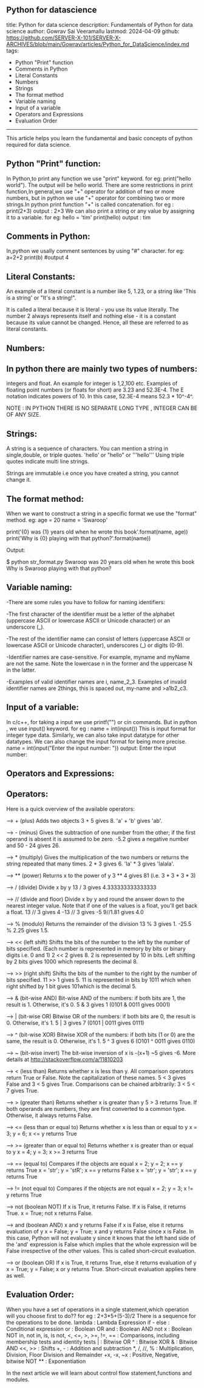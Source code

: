 Python for datascience
---
title: Python for data science
description: Fundamentals of Python for data science
author: Gowrav Sai Veeramallu
lastmod: 2024-04-09
github: https://github.com/SERVER-X-101/SERVER-X-ARCHIVES/blob/main/Gowrav/articles/Python_for_DataScience/index.md
tags:
  - Python "Print" function
  - Comments in Python
  - Literal Constants
  - Numbers
  - Strings
  - The format method
  - Variable naming
  - Input of a variable
  - Operators and Expressions
  - Evaluation Order
---

This article helps you learn the fundamental and basic concepts of python required for data science.

Python "Print" function:
------------------------

In Python,to print any function we use "print" keyword.
for eg: print("hello world").
The output will be hello world.
There are some restrictions in print function,In general,we use "+" operator for addition of two or more numbers, but in python we use "+" operator for combining two or more strings.In python print function "+" is called concatenation.
for eg : print(2+3)
output : 2+3
We can also print a string or any value by assigning it to a variable.
for eg: hello = 'tim'
print(hello)
output : tim

Comments in Python:
-------------------

In,python we usally comment sentences by using "#" character.
for eg:
a=2+2
print(b)
#output 4

Literal Constants:
------------------
An example of a literal constant is a number like 5, 1.23, or a string like 'This is a string' or "It's a string!".

It is called a literal because it is literal - you use its value literally. The number 2 always represents itself and nothing else - it is a constant because its value cannot be changed. Hence, all these are referred to as literal constants.

Numbers:
--------
In python there are mainly two types of numbers:
-------------------------------------------------

integers and float.
An example for integer is 1,2,100 etc.
Examples of floating point numbers (or floats for short) are 3.23 and 52.3E-4. The E notation indicates powers of 10. In this case, 52.3E-4 means 52.3 * 10^-4^.

NOTE : IN PYTHON THERE IS NO SEPARATE LONG TYPE , INTEGER CAN BE OF ANY SIZE.

Strings:
-------
A string is a sequence of characters. 
You can mention a string in single,double, or triple quotes.
'hello' or "hello" or '''hello'''
Using triple quotes indicate multi line strings.

Strings are immutable i.e once you have created a string, you cannot change it.

The format method:
------------------

When we want to construct a string in a specific format we use the "format" method.
eg:
age = 20
name = 'Swaroop'

print('{0} was {1} years old when he wrote this book'.format(name, age))
print('Why is {0} playing with that python?'.format(name))

Output:

$ python str_format.py
Swaroop was 20 years old when he wrote this book
Why is Swaroop playing with that python?

Variable naming:
----------------

-There are some rules you have to follow for naming identifiers:

-The first character of the identifier must be a letter of the alphabet (uppercase ASCII or lowercase ASCII or Unicode character) or an underscore (_).

-The rest of the identifier name can consist of letters (uppercase ASCII or lowercase ASCII or Unicode character), underscores (_) or digits (0-9).

-Identifier names are case-sensitive. For example, myname and myName are not the same. Note the lowercase n in the former and the uppercase N in the latter.

-Examples of valid identifier names are i, name_2_3. Examples of invalid identifier names are 2things, this is spaced out, my-name and >a1b2_c3.

Input of a variable:
--------------------

In c/c++, for taking a input we use printf("") or cin commands. But in python , we use input() keyword.
for eg : name = int(input())
This is input format for integer type data.
Similarly, we can also take input datatype for other datatypes.
We can also change the input format for being more precise.
name = int(input("Enter the input number: "))
output: Enter the input number:

Operators and Expressions:
--------------------------

Operators:
---------
Here is a quick overview of the available operators:

--> + (plus)
Adds two objects
3 + 5 gives 8. 'a' + 'b' gives 'ab'.

--> - (minus)
Gives the subtraction of one number from the other; if the first operand is absent it is assumed to be zero.
-5.2 gives a negative number and 50 - 24 gives 26.

--> * (multiply)
Gives the multiplication of the two numbers or returns the string repeated that many times.
2 * 3 gives 6. 'la' * 3 gives 'lalala'.

--> ** (power)
Returns x to the power of y
3 ** 4 gives 81 (i.e. 3 * 3 * 3 * 3)

--> / (divide)
Divide x by y
13 / 3 gives 4.333333333333333

--> // (divide and floor)
Divide x by y and round the answer down to the nearest integer value. Note that if one of the values is a float, you'll get back a float.
13 // 3 gives 4
-13 // 3 gives -5
9//1.81 gives 4.0

--> % (modulo)
Returns the remainder of the division
13 % 3 gives 1. -25.5 % 2.25 gives 1.5.

--> << (left shift)
Shifts the bits of the number to the left by the number of bits specified. (Each number is represented in memory by bits or binary digits i.e. 0 and 1)
2 << 2 gives 8. 2 is represented by 10 in bits.
Left shifting by 2 bits gives 1000 which represents the decimal 8.

--> >> (right shift)
Shifts the bits of the number to the right by the number of bits specified.
11 >> 1 gives 5.
11 is represented in bits by 1011 which when right shifted by 1 bit gives 101which is the decimal 5.

--> & (bit-wise AND)
Bit-wise AND of the numbers: if both bits are 1, the result is 1. Otherwise, it's 0.
5 & 3 gives 1 (0101 & 0011 gives 0001)

--> | (bit-wise OR)
Bitwise OR of the numbers: if both bits are 0, the result is 0. Otherwise, it's 1.
5 | 3 gives 7 (0101 | 0011 gives 0111)

--> ^ (bit-wise XOR)
Bitwise XOR of the numbers: if both bits (1 or 0) are the same, the result is 0. Otherwise, it's 1.
5 ^ 3 gives 6 (O101 ^ 0011 gives 0110)

--> ~ (bit-wise invert)
The bit-wise inversion of x is -(x+1)
~5 gives -6. More details at http://stackoverflow.com/a/11810203

--> < (less than)
Returns whether x is less than y. All comparison operators return True or False. Note the capitalization of these names.
5 < 3 gives False and 3 < 5 gives True.
Comparisons can be chained arbitrarily: 3 < 5 < 7 gives True.

--> > (greater than)
Returns whether x is greater than y
5 > 3 returns True. If both operands are numbers, they are first converted to a common type. Otherwise, it always returns False.

--> <= (less than or equal to)
Returns whether x is less than or equal to y
x = 3; y = 6; x <= y returns True

--> >= (greater than or equal to)
Returns whether x is greater than or equal to y
x = 4; y = 3; x >= 3 returns True

--> == (equal to)
Compares if the objects are equal
x = 2; y = 2; x == y returns True
x = 'str'; y = 'stR'; x == y returns False
x = 'str'; y = 'str'; x == y returns True

--> != (not equal to)
Compares if the objects are not equal
x = 2; y = 3; x != y returns True

--> not (boolean NOT)
If x is True, it returns False. If x is False, it returns True.
x = True; not x returns False.

--> and (boolean AND)
x and y returns False if x is False, else it returns evaluation of y
x = False; y = True; x and y returns False since x is False. In this case, Python will not evaluate y since it knows that the left hand side of the 'and' expression is False which implies that the whole expression will be False irrespective of the other values. This is called short-circuit evaluation.

--> or (boolean OR)
If x is True, it returns True, else it returns evaluation of y
x = True; y = False; x or y returns True. Short-circuit evaluation applies here as well.

Evaluation Order:
----------------

When you have a set of operations in a single statement,which operation will you choose first to do??
for eg : 2+3*5+(5-3)/2
There is a sequence for the operations to be done.
lambda : Lambda Expression
if - else : Conditional expression
or : Boolean OR
and : Boolean AND
not x : Boolean NOT
in, not in, is, is not, <, <=, >, >=, !=, == : Comparisons, including membership tests and identity tests
| : Bitwise OR
^ : Bitwise XOR
& : Bitwise AND
<<, >> : Shifts
+, - : Addition and subtraction
*, /, //, % : Multiplication, Division, Floor Division and Remainder
+x, -x, ~x : Positive, Negative, bitwise NOT
** : Exponentiation


In the next article we will learn about control flow statement,functions and modules.

